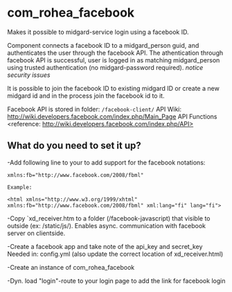 com_rohea_facebook
==================

Makes it possible to midgard-service login using a facebook ID.

Component connects a facebook ID to a midgard_person guid, and authenticates the user through the facebook API. The athentication through facebook API is successful, user is logged in as matching midgard_person using trusted authentication (no midgard-password required). *notice security issues*

It is possible to join the facebook ID to existing midgard ID or create a new midgard id and in the process join the facebook id to it.

Facebook API is stored in folder: `/facebook-client/`
API Wiki: <http://wiki.developers.facebook.com/index.php/Main_Page>
API Functions <reference: http://wiki.developers.facebook.com/index.php/API>

What do you need to set it up?
------------------------------

-Add following line to your <html tags> to add support for the facebook notations:

    xmlns:fb="http://www.facebook.com/2008/fbml"

    Example:

    <html xmlns="http://www.w3.org/1999/xhtml" xmlns:fb="http://www.facebook.com/2008/fbml" xml:lang="fi" lang="fi">
    
-Copy `xd_receiver.htm  to a folder (/facebook-javascript) that visible to outside (ex: /static/js/). Enables async. communication with facebook server on clientside.

-Create a facebook app and take note of the api_key and secret_key
    Needed in:
        config.yml 
        (also update the correct location of xd_receiver.html)

-Create an instance of com_rohea_facebook

-Dyn. load "login"-route to your login page to add the link for facebook login